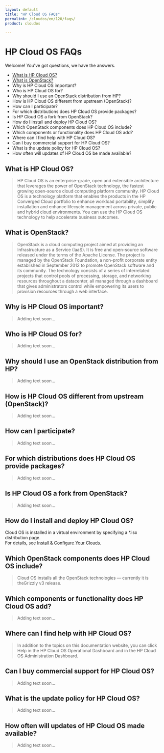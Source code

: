 ```yaml
---
layout: default
title: "HP Cloud OS FAQs"
permalink: /cloudos/en/120/faqs/
product: cloudos

---
```


# HP Cloud OS FAQs

Welcome! You've got questions, we have the answers.

* [What is HP Cloud OS?](#what-is-hp-cloud-os)
* [What is OpenStack?](#what-is-openstack)
* Why is HP Cloud OS important?
* Who is HP Cloud OS for?
* Why should I use an OpenStack distribution from HP?
* How is HP Cloud OS different from upstream (OpenStack)?
* How can I participate?
* For which distributions does HP Cloud OS provide packages?
* Is HP Cloud OS a fork from OpenStack?
* How do I install and deploy HP Cloud OS?
* Which OpenStack components does HP Cloud OS include?
* Which components or functionality does HP Cloud OS add?
* Where can I find help with HP Cloud OS?
* Can I buy commercial support for HP Cloud OS?
* What is the update policy for HP Cloud OS?
* How often will updates of HP Cloud OS be made available?

## What is HP Cloud OS?

> HP Cloud OS is an enterprise-grade, open and extensible architecture that leverages the power of OpenStack technology, 
the fastest growing open-source cloud computing platform community. HP Cloud OS is a technology platform 
that enables the products in the HP Converged Cloud portfolio to enhance workload portability, simplify 
installation and enhance lifecycle management across private, public and hybrid cloud environments. 
You can use the HP Cloud OS technology to help accelerate business outcomes.

## What is OpenStack?

> OpenStack is a cloud computing project aimed at providing an Infrastructure as a Service (IaaS). It is free and 
open-source software released under the terms of the Apache License. The project is managed by the OpenStack 
Foundation, a non-profit corporate entity established in September 2012 to promote OpenStack software and its community. 
The technology consists of a series of interrelated projects that control pools of processing, storage, and networking 
resources throughout a datacenter, all managed through a dashboard that gives administrators control while empowering 
its users to provision resources through a web interface.

## Why is HP Cloud OS important?

> Adding text soon...

## Who is HP Cloud OS for?

> Adding text soon...

## Why should I use an OpenStack distribution from HP?

> Adding text soon...

## How is HP Cloud OS different from upstream (OpenStack)?

> Adding text soon...

## How can I participate?

> Adding text soon...

## For which distributions does HP Cloud OS provide packages?

> Adding text soon...

## Is HP Cloud OS a fork from OpenStack?

> Adding text soon...

## How do I install and deploy HP Cloud OS?

Cloud OS is installed in a virtual environment by specifying a *.iso distribution page.  
For details, see [Install &amp; Configure Your Clouds](/cloudos/install/).

## Which OpenStack components does HP Cloud OS include?

> Cloud OS installs all the OpenStack technologies &mdash; currently it is theGrizzly v3 release.

## Which components or functionality does HP Cloud OS add?

> Adding text soon...

## Where can I find help with HP Cloud OS?

> In addition to the topics on this documentation website, you can click Help in the HP Cloud OS Operational Dashboard and in the 
HP Cloud OS Administration Dashboard. 

## Can I buy commercial support for HP Cloud OS?

> Adding text soon...

## What is the update policy for HP Cloud OS?

> Adding text soon...

## How often will updates of HP Cloud OS made available?

> Adding text soon...

